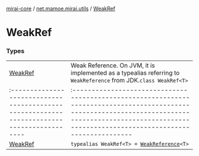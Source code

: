 [mirai-core](../../index.md) / [net.mamoe.mirai.utils](../index.md) / [WeakRef](./index.md)

# WeakRef

### Types
|||
|:----------------------------------------------------------------------------------------|:---------------------------------------------------------------------------------------------------------------------------------------------------------------------------------------------------------|
| [WeakRef](-weak-ref/index.md) | Weak Reference. On JVM, it is implemented as a typealias referring to `WeakReference` from JDK.`class WeakRef<T>` ||||
|:----------------------------------------------------------------------------------------|:---------------------------------------------------------------------------------------------------------------------------------------------------------------------------------------------------------|
| [WeakRef](-weak-ref.md) | `typealias WeakRef<T> = `[`WeakReference`](https://docs.oracle.com/javase/6/docs/api/java/lang/ref/WeakReference.html)`<T>` |

